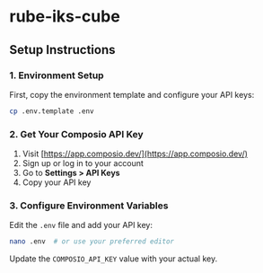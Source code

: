 # rube-iks-cube

## Setup Instructions

### 1. Environment Setup

First, copy the environment template and configure your API keys:

```bash
cp .env.template .env
```

### 2. Get Your Composio API Key

1. Visit [https://app.composio.dev/](https://app.composio.dev/)
2. Sign up or log in to your account
3. Go to **Settings > API Keys**
4. Copy your API key

### 3. Configure Environment Variables

Edit the `.env` file and add your API key:

```bash
nano .env  # or use your preferred editor
```

Update the `COMPOSIO_API_KEY` value with your actual key.
